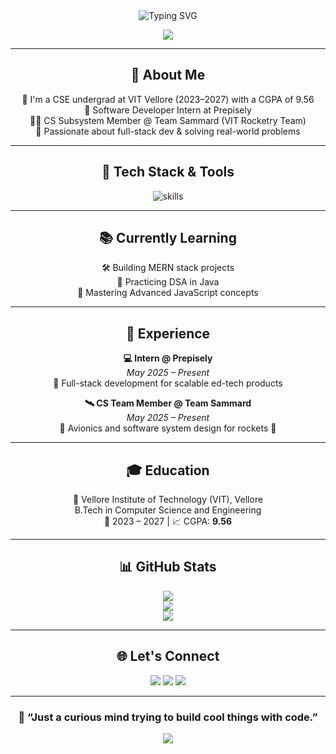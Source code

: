 <div align="center">
  <img src="https://readme-typing-svg.herokuapp.com?font=Fira+Code&weight=600&size=24&pause=1000&center=true&vCenter=true&width=550&lines=Hey+I'm+Sujal+Agarwal;Full-Stack+Developer+%7C+Problem+Solver;Curious+Mind+Building+Cool+Things" alt="Typing SVG" />
</div>

<p align="center">
  <img src="https://capsule-render.vercel.app/api?type=waving&color=0:4facfe,100:00f2fe&height=150&section=header&text=Sujal%20Agarwal&fontSize=40&fontAlign=50&fontColor=ffffff"/>
</p>

---

<h2 align="center">🚀 About Me</h2>

<p align="center">
🔭 I'm a CSE undergrad at VIT Vellore (2023–2027) with a CGPA of 9.56  <br>
💼 Software Developer Intern at Prepisely <br>
👨‍🚀 CS Subsystem Member @ Team Sammard (VIT Rocketry Team) <br>
🌱 Passionate about full-stack dev & solving real-world problems
</p>

---

<h2 align="center">🧰 Tech Stack & Tools</h2>

<p align="center">
  <img src="https://skillicons.dev/icons?i=c,java,py,js,html,css,react,nodejs,express,mysql,mongodb,git,github,vscode" alt="skills"/>
</p>

---

<h2 align="center">📚 Currently Learning</h2>

<p align="center">
  🛠️ Building MERN stack projects <br>
  📘 Practicing DSA in Java <br>
  🚀 Mastering Advanced JavaScript concepts
</p>

---

<h2 align="center">💼 Experience</h2>

<p align="center">
  <b>💻 Intern @ Prepisely</b> <br>
  <i>May 2025 – Present</i> <br>
  🔹 Full-stack development for scalable ed-tech products
</p>

<p align="center">
  <b>🛰️ CS Team Member @ Team Sammard</b> <br>
  <i>May 2025 – Present</i> <br>
  🔹 Avionics and software system design for rockets 🚀
</p>

---

<h2 align="center">🎓 Education</h2>

<p align="center">
  📍 Vellore Institute of Technology (VIT), Vellore <br>
  B.Tech in Computer Science and Engineering <br>
  📅 2023 – 2027 | 📈 CGPA: <b>9.56</b>
</p>

---

<h2 align="center">📊 GitHub Stats</h2>

<p align="center">
  <img src="https://github-readme-stats.vercel.app/api?username=sujal-ag&show_icons=true&theme=radical" /> <br>
  <img src="https://github-readme-streak-stats.herokuapp.com/?user=sujal-ag&theme=radical" /> <br>
  <img src="https://github-readme-stats.vercel.app/api/top-langs/?username=sujal-ag&layout=compact&theme=radical" />
</p>

---

<h2 align="center">🌐 Let's Connect</h2>

<p align="center">
  <a href="https://www.linkedin.com/in/sujal-ag" target="_blank"><img src="https://img.shields.io/badge/LinkedIn-blue?style=for-the-badge&logo=linkedin" /></a>
  <a href="https://github.com/sujal-ag" target="_blank"><img src="https://img.shields.io/badge/GitHub-black?style=for-the-badge&logo=github" /></a>
  <a href="mailto:sujalagarwal0987@gmail.com" target="_blank"><img src="https://img.shields.io/badge/Email-red?style=for-the-badge&logo=gmail" /></a>
</p>

---

<h3 align="center">🧠 “Just a curious mind trying to build cool things with code.”</h3>

<p align="center">
  <img src="https://capsule-render.vercel.app/api?type=waving&color=0:00f2fe,100:4facfe&height=120&section=footer"/>
</p>
